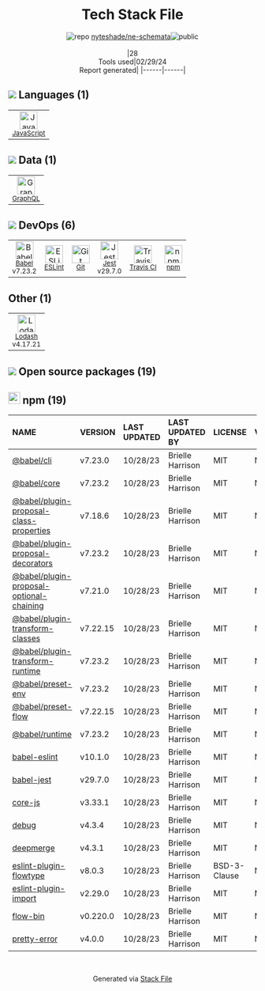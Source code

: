 <!--
&lt;--- Readme.md Snippet without images Start ---&gt;
## Tech Stack
nyteshade/ne-schemata is built on the following main stack:

- [JavaScript](https://developer.mozilla.org/en-US/docs/Web/JavaScript) – Languages
- [GraphQL](http://graphql.org/) – Query Languages
- [Babel](http://babeljs.io/) – JavaScript Compilers
- [ESLint](http://eslint.org/) – Code Review
- [Jest](http://facebook.github.io/jest/) – Javascript Testing Framework
- [Travis CI](http://travis-ci.com/) – Continuous Integration
- [Lodash](https://lodash.com) – Javascript Utilities & Libraries

Full tech stack [here](/techstack.md)

&lt;--- Readme.md Snippet without images End ---&gt;

&lt;--- Readme.md Snippet with images Start ---&gt;
## Tech Stack
nyteshade/ne-schemata is built on the following main stack:

- <img width='25' height='25' src='https://img.stackshare.io/service/1209/javascript.jpeg' alt='JavaScript'/> [JavaScript](https://developer.mozilla.org/en-US/docs/Web/JavaScript) – Languages
- <img width='25' height='25' src='https://img.stackshare.io/service/3820/12972006.png' alt='GraphQL'/> [GraphQL](http://graphql.org/) – Query Languages
- <img width='25' height='25' src='https://img.stackshare.io/service/2739/-1wfGjNw.png' alt='Babel'/> [Babel](http://babeljs.io/) – JavaScript Compilers
- <img width='25' height='25' src='https://img.stackshare.io/service/3337/Q4L7Jncy.jpg' alt='ESLint'/> [ESLint](http://eslint.org/) – Code Review
- <img width='25' height='25' src='https://img.stackshare.io/service/830/jest.png' alt='Jest'/> [Jest](http://facebook.github.io/jest/) – Javascript Testing Framework
- <img width='25' height='25' src='https://img.stackshare.io/service/460/Lu6cGu0z_400x400.png' alt='Travis CI'/> [Travis CI](http://travis-ci.com/) – Continuous Integration
- <img width='25' height='25' src='https://img.stackshare.io/service/2438/lodash.png' alt='Lodash'/> [Lodash](https://lodash.com) – Javascript Utilities & Libraries

Full tech stack [here](/techstack.md)

&lt;--- Readme.md Snippet with images End ---&gt;
-->
<div align="center">

# Tech Stack File
![](https://img.stackshare.io/repo.svg "repo") [nyteshade/ne-schemata](https://github.com/nyteshade/ne-schemata)![](https://img.stackshare.io/public_badge.svg "public")
<br/><br/>
|28<br/>Tools used|02/29/24 <br/>Report generated|
|------|------|
</div>

## <img src='https://img.stackshare.io/languages.svg'/> Languages (1)
<table><tr>
  <td align='center'>
  <img width='36' height='36' src='https://img.stackshare.io/service/1209/javascript.jpeg' alt='JavaScript'>
  <br>
  <sub><a href="https://developer.mozilla.org/en-US/docs/Web/JavaScript">JavaScript</a></sub>
  <br>
  <sub></sub>
</td>

</tr>
</table>

## <img src='https://img.stackshare.io/databases.svg'/> Data (1)
<table><tr>
  <td align='center'>
  <img width='36' height='36' src='https://img.stackshare.io/service/3820/12972006.png' alt='GraphQL'>
  <br>
  <sub><a href="http://graphql.org/">GraphQL</a></sub>
  <br>
  <sub></sub>
</td>

</tr>
</table>

## <img src='https://img.stackshare.io/devops.svg'/> DevOps (6)
<table><tr>
  <td align='center'>
  <img width='36' height='36' src='https://img.stackshare.io/service/2739/-1wfGjNw.png' alt='Babel'>
  <br>
  <sub><a href="http://babeljs.io/">Babel</a></sub>
  <br>
  <sub>v7.23.2</sub>
</td>

<td align='center'>
  <img width='36' height='36' src='https://img.stackshare.io/service/3337/Q4L7Jncy.jpg' alt='ESLint'>
  <br>
  <sub><a href="http://eslint.org/">ESLint</a></sub>
  <br>
  <sub></sub>
</td>

<td align='center'>
  <img width='36' height='36' src='https://img.stackshare.io/service/1046/git.png' alt='Git'>
  <br>
  <sub><a href="http://git-scm.com/">Git</a></sub>
  <br>
  <sub></sub>
</td>

<td align='center'>
  <img width='36' height='36' src='https://img.stackshare.io/service/830/jest.png' alt='Jest'>
  <br>
  <sub><a href="http://facebook.github.io/jest/">Jest</a></sub>
  <br>
  <sub>v29.7.0</sub>
</td>

<td align='center'>
  <img width='36' height='36' src='https://img.stackshare.io/service/460/Lu6cGu0z_400x400.png' alt='Travis CI'>
  <br>
  <sub><a href="http://travis-ci.com/">Travis CI</a></sub>
  <br>
  <sub></sub>
</td>

<td align='center'>
  <img width='36' height='36' src='https://img.stackshare.io/service/1120/lejvzrnlpb308aftn31u.png' alt='npm'>
  <br>
  <sub><a href="https://www.npmjs.com/">npm</a></sub>
  <br>
  <sub></sub>
</td>

</tr>
</table>

## Other (1)
<table><tr>
  <td align='center'>
  <img width='36' height='36' src='https://img.stackshare.io/service/2438/lodash.png' alt='Lodash'>
  <br>
  <sub><a href="https://lodash.com">Lodash</a></sub>
  <br>
  <sub>v4.17.21</sub>
</td>

</tr>
</table>


## <img src='https://img.stackshare.io/group.svg' /> Open source packages (19)</h2>

## <img width='24' height='24' src='https://img.stackshare.io/service/1120/lejvzrnlpb308aftn31u.png'/> npm (19)

|NAME|VERSION|LAST UPDATED|LAST UPDATED BY|LICENSE|VULNERABILITIES|
|:------|:------|:------|:------|:------|:------|
|[@babel/cli](https://www.npmjs.com/@babel/cli)|v7.23.0|10/28/23|Brielle Harrison |MIT|N/A|
|[@babel/core](https://www.npmjs.com/@babel/core)|v7.23.2|10/28/23|Brielle Harrison |MIT|N/A|
|[@babel/plugin-proposal-class-properties](https://www.npmjs.com/@babel/plugin-proposal-class-properties)|v7.18.6|10/28/23|Brielle Harrison |MIT|N/A|
|[@babel/plugin-proposal-decorators](https://www.npmjs.com/@babel/plugin-proposal-decorators)|v7.23.2|10/28/23|Brielle Harrison |MIT|N/A|
|[@babel/plugin-proposal-optional-chaining](https://www.npmjs.com/@babel/plugin-proposal-optional-chaining)|v7.21.0|10/28/23|Brielle Harrison |MIT|N/A|
|[@babel/plugin-transform-classes](https://www.npmjs.com/@babel/plugin-transform-classes)|v7.22.15|10/28/23|Brielle Harrison |MIT|N/A|
|[@babel/plugin-transform-runtime](https://www.npmjs.com/@babel/plugin-transform-runtime)|v7.23.2|10/28/23|Brielle Harrison |MIT|N/A|
|[@babel/preset-env](https://www.npmjs.com/@babel/preset-env)|v7.23.2|10/28/23|Brielle Harrison |MIT|N/A|
|[@babel/preset-flow](https://www.npmjs.com/@babel/preset-flow)|v7.22.15|10/28/23|Brielle Harrison |MIT|N/A|
|[@babel/runtime](https://www.npmjs.com/@babel/runtime)|v7.23.2|10/28/23|Brielle Harrison |MIT|N/A|
|[babel-eslint](https://www.npmjs.com/babel-eslint)|v10.1.0|10/28/23|Brielle Harrison |MIT|N/A|
|[babel-jest](https://www.npmjs.com/babel-jest)|v29.7.0|10/28/23|Brielle Harrison |MIT|N/A|
|[core-js](https://www.npmjs.com/core-js)|v3.33.1|10/28/23|Brielle Harrison |MIT|N/A|
|[debug](https://www.npmjs.com/debug)|v4.3.4|10/28/23|Brielle Harrison |MIT|N/A|
|[deepmerge](https://www.npmjs.com/deepmerge)|v4.3.1|10/28/23|Brielle Harrison |MIT|N/A|
|[eslint-plugin-flowtype](https://www.npmjs.com/eslint-plugin-flowtype)|v8.0.3|10/28/23|Brielle Harrison |BSD-3-Clause|N/A|
|[eslint-plugin-import](https://www.npmjs.com/eslint-plugin-import)|v2.29.0|10/28/23|Brielle Harrison |MIT|N/A|
|[flow-bin](https://www.npmjs.com/flow-bin)|v0.220.0|10/28/23|Brielle Harrison |MIT|N/A|
|[pretty-error](https://www.npmjs.com/pretty-error)|v4.0.0|10/28/23|Brielle Harrison |MIT|N/A|

<br/>
<div align='center'>

Generated via [Stack File](https://github.com/marketplace/stack-file)
